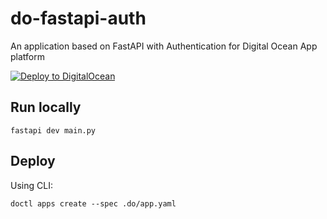 # do-fastapi-auth
An application based on FastAPI with Authentication for Digital Ocean App platform

[![Deploy to DigitalOcean](https://www.deploytodo.com/do-btn-blue.svg)](https://cloud.digitalocean.com/apps/new?repo=https://github.com/skipperkongen/do-fastapi-auth/tree/main)

## Run locally

```shell
fastapi dev main.py
```

## Deploy

Using CLI:

```shell
doctl apps create --spec .do/app.yaml
```
